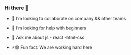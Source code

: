 ### Hi there 👋
- 👯 I’m looking to collaborate on company && other teams
- 🤔 I’m looking for help with beginners
- 💬 Ask me about js - react -html-css

- ⚡😄 Fun fact: We are working hard here

